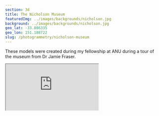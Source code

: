 ```yaml
---
section: 3d
title: The Nicholson Museum
featuredImg: ../images/backgrounds/nicholson.jpg
background: ../images/backgrounds/nicholson.jpg
geo_lat: -33.886335
geo_lon: 151.188722
slug: /photogrammetry/nicholson-museum
---
```


These models were created during my fellowship at ANU during a tour of the museum from Dr Jamie Fraser.

<div class="ratio  ratio-16x9 mb-3">
    <iframe title="A 3D model"  src="https://sketchfab.com/playlists/embed?collection=57be5a814cce4dab9ed891e65771213a"  allow="autoplay; fullscreen; vr" mozallowfullscreen="true" webkitallowfullscreen="true"></iframe>
</div>
